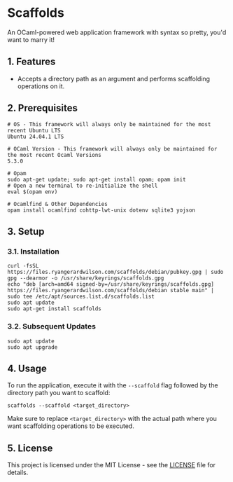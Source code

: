 # Scaffolds

An OCaml-powered web application framework with syntax so pretty, you'd want to marry it!

## 1. Features

- Accepts a directory path as an argument and performs scaffolding operations on it.

## 2. Prerequisites

    # OS - This framework will always only be maintained for the most recent Ubuntu LTS
    Ubuntu 24.04.1 LTS

    # OCaml Version - This framework will always only be maintained for the most recent Ocaml Versions
    5.3.0

    # Opam
    sudo apt-get update; sudo apt-get install opam; opam init
    # Open a new terminal to re-initialize the shell
    eval $(opam env)
    
    # Ocamlfind & Other Dependencies
    opam install ocamlfind cohttp-lwt-unix dotenv sqlite3 yojson

## 3. Setup

### 3.1. Installation

    curl -fsSL https://files.ryangerardwilson.com/scaffolds/debian/pubkey.gpg | sudo gpg --dearmor -o /usr/share/keyrings/scaffolds.gpg
    echo "deb [arch=amd64 signed-by=/usr/share/keyrings/scaffolds.gpg] https://files.ryangerardwilson.com/scaffolds/debian stable main" | sudo tee /etc/apt/sources.list.d/scaffolds.list
    sudo apt update
    sudo apt-get install scaffolds

### 3.2. Subsequent Updates

    sudo apt update
    sudo apt upgrade

## 4. Usage

To run the application, execute it with the `--scaffold` flag followed by the directory path you want to scaffold:

    scaffolds --scaffold <target_directory>

Make sure to replace `<target_directory>` with the actual path where you want scaffolding operations to be executed.

## 5. License

This project is licensed under the MIT License - see the [LICENSE](LICENSE) file for details.

